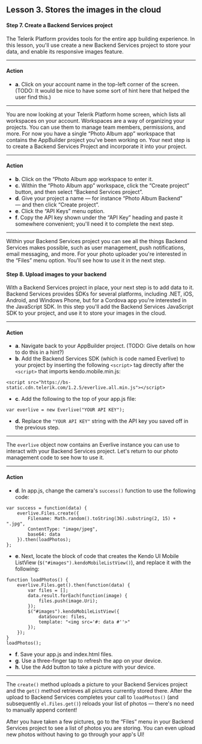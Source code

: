 ## Lesson 3. Stores the images in the cloud

#### Step 7. Create a Backend Services project

The Telerik Platform provides tools for the entire app building experience. In this lesson, you'll use create a new Backend Services project to store your data, and enable its responsive images feature.

<hr data-action="start" />

#### Action

* **a**. Click on your account name in the top-left corner of the screen. (TODO: It would be nice to have some sort of hint here that helped the user find this.)

<hr data-action="end" />

You are now looking at your Telerik Platform home screen, which lists all workspaces on your account. Workspaces are a way of organizing your projects. You can use them to manage team members, permissions, and more. For now you have a single “Photo Album app” workspace that contains the AppBuilder project you've been working on. Your next step is to create a Backend Services Project and incorporate it into your project.

<hr data-action="start" />

#### Action

* **b**. Click on the “Photo Album app workspace to enter it.
* **c**. Within the “Photo Album app” workspace, click the “Create project” button, and then select “Backend Services project”.
* **d**. Give your project a name — for instance “Photo Album Backend” — and then click “Create project”.
* **e**. Click the “API Keys” menu option.
* **f**. Copy the API key shown under the “API Key” heading and paste it somewhere convenient; you'll need it to complete the next step.

<hr data-action="end" />

Within your Backend Services project you can see all the things Backend Services makes possible, such as user management, push notifications, email messaging, and more. For your photo uploader you're interested in the “Files” menu option. You'll see how to use it in the next step.

#### Step 8. Upload images to your backend

With a Backend Services project in place, your next step is to add data to it. Backend Services provides SDKs for several platforms, including .NET, iOS, Android, and Windows Phone, but for a Cordova app you're interested in the JavaScript SDK. In this step you'll add the Backend Services JavaScript SDK to your project, and use it to store your images in the cloud.

<hr data-action="start" />

#### Action

* **a**. Navigate back to your AppBuilder project. (TODO: Give details on how to do this in a hint?)
* **b**. Add the Backend Services SDK (which is code named Everlive) to your project by inserting the following `<script>` tag directly after the `<script>` that imports kendo.mobile.min.js:
```
<script src="https://bs-static.cdn.telerik.com/1.2.5/everlive.all.min.js"></script>
```
* **c**. Add the following to the top of your app.js file:
```
var everlive = new Everlive("YOUR API KEY");
```
* **d.** Replace the `"YOUR API KEY"` string with the API key you saved off in the previous step.

<hr data-action="end" />

The `everlive` object now contains an Everlive instance you can use to interact with your Backend Services project. Let's return to our photo management code to see how to use it.

<hr data-action="start" />

#### Action

* **d**. In app.js, change the camera's `success()` function to use the following code:
```
var success = function(data) {
    everlive.Files.create({
        Filename: Math.random().toString(36).substring(2, 15) + ".jpg",
        ContentType: "image/jpeg",
        base64: data
    }).then(loadPhotos);
};
```
* **e**. Next, locate the block of code that creates the Kendo UI Mobile ListView (`$("#images").kendoMobileListView()`), and replace it with the following:
```
function loadPhotos() {
    everlive.Files.get().then(function(data) {
        var files = [];
        data.result.forEach(function(image) {
            files.push(image.Uri);
        });
        $("#images").kendoMobileListView({
            dataSource: files,
            template: "<img src='#: data #''>"
        });
    });
}
loadPhotos();
```
* **f**. Save your app.js and index.html files.
* **g**. Use a three-finger tap to refresh the app on your device.
* **h**. Use the Add button to take a picture with your device.

<hr data-action="end" />

The `create()` method uploads a picture to your Backend Services project and the `get()` method retrieves all pictures currently stored there. After the upload to Backend Services completes your call to `loadPhotos()` (and subsequently `el.Files.get()`) reloads your list of photos — there's no need to manually append content!

After you have taken a few pictures, go to the “Files” menu in your Backend Services project to see a list of photos you are storing. You can even upload new photos without having to go through your app's UI!